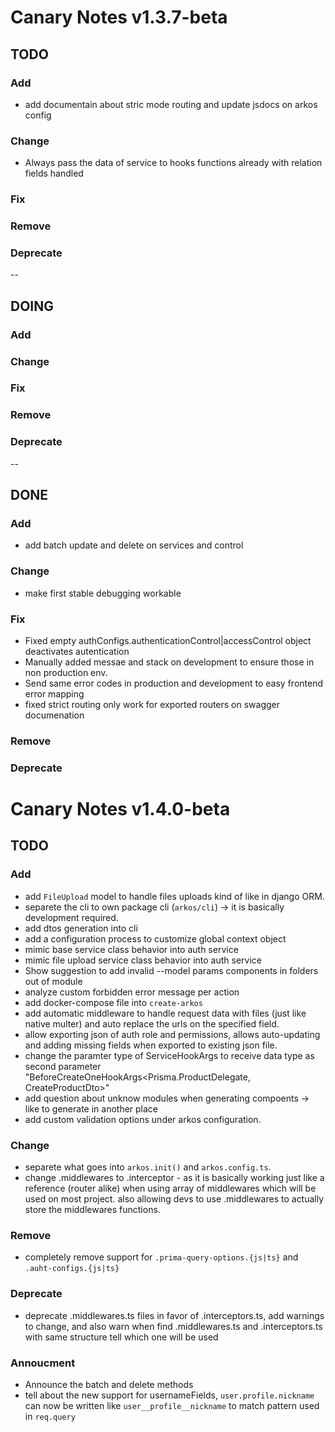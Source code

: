 # Canary Notes v1.3.7-beta

## TODO

### Add

- add documentain about stric mode routing and update jsdocs on arkos config

### Change

- Always pass the data of service to hooks functions already with relation fields handled

### Fix

### Remove

### Deprecate

--

## DOING

### Add

### Change

### Fix

### Remove

### Deprecate

--

## DONE

### Add

- add batch update and delete on services and control

### Change

- make first stable debugging workable

### Fix

- Fixed empty authConfigs.authenticationControl|accessControl object deactivates autentication
- Manually added messae and stack on development to ensure those in non production env.
- Send same error codes in production and development to easy frontend error mapping
- fixed strict routing only work for exported routers on swagger documenation

### Remove

### Deprecate

# Canary Notes v1.4.0-beta

## TODO

### Add

- add `FileUpload` model to handle files uploads kind of like in django ORM.
- separete the cli to own package cli (`arkos/cli`) -> it is basically development required.
- add dtos generation into cli
- add a configuration process to customize global context object
- mimic base service class behavior into auth service
- mimic file upload service class behavior into auth service
- Show suggestion to add invalid --model params components in folders out of module
- analyze custom forbidden error message per action
- add docker-compose file into `create-arkos`
- add automatic middleware to handle request data with files (just like native multer) and auto replace the urls on the specified field.
- allow exporting json of auth role and permissions, allows auto-updating and adding missing fields when exported to existing json file.
- change the paramter type of ServiceHookArgs to receive data type as second parameter "BeforeCreateOneHookArgs<Prisma.ProductDelegate, CreateProductDto>"
- add question about unknow modules when generating compoents -> like to generate in another place
- add custom validation options under arkos configuration.

### Change

- separete what goes into `arkos.init()` and `arkos.config.ts`.
- change .middlewares to .interceptor - as it is basically working just like a reference (router alike) when using array of middlewares which will be used on most project. also allowing devs to use .middlewares to actually store the middlewares functions.

### Remove

- completely remove support for `.prima-query-options.{js|ts}` and `.auht-configs.{js|ts}`

### Deprecate

- deprecate .middlewares.ts files in favor of .interceptors.ts, add warnings to change, and also warn when find .middlewares.ts and .interceptors.ts with same structure tell which one will be used

### Annoucment

- Announce the batch and delete methods
- tell about the new support for usernameFields, `user.profile.nickname` can now be written like `user__profile__nickname` to match pattern used in `req.query`

